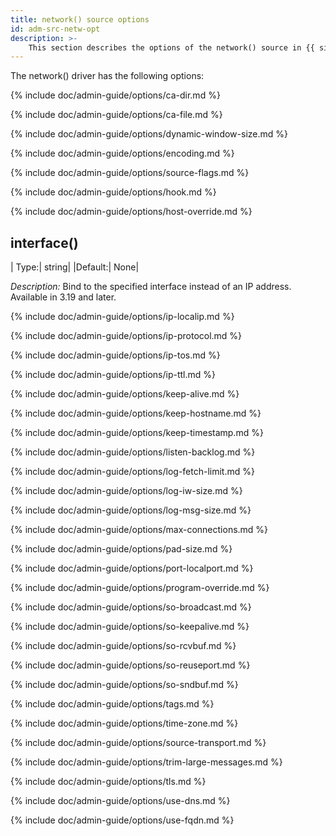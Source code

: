 ```yaml
---
title: network() source options
id: adm-src-netw-opt
description: >-
    This section describes the options of the network() source in {{ site.product.short_name }}.
---
```


The network() driver has the following options:

{% include doc/admin-guide/options/ca-dir.md %}

{% include doc/admin-guide/options/ca-file.md %}

{% include doc/admin-guide/options/dynamic-window-size.md %}

{% include doc/admin-guide/options/encoding.md %}

{% include doc/admin-guide/options/source-flags.md %}

{% include doc/admin-guide/options/hook.md %}

{% include doc/admin-guide/options/host-override.md %}

## interface()

|  Type:|      string|
  |Default:|   None|

*Description:* Bind to the specified interface instead of an IP address.
Available in 3.19 and later.

{% include doc/admin-guide/options/ip-localip.md %}

{% include doc/admin-guide/options/ip-protocol.md %}

{% include doc/admin-guide/options/ip-tos.md %}

{% include doc/admin-guide/options/ip-ttl.md %}

{% include doc/admin-guide/options/keep-alive.md %}

{% include doc/admin-guide/options/keep-hostname.md %}

{% include doc/admin-guide/options/keep-timestamp.md %}

{% include doc/admin-guide/options/listen-backlog.md %}

{% include doc/admin-guide/options/log-fetch-limit.md %}

{% include doc/admin-guide/options/log-iw-size.md %}

{% include doc/admin-guide/options/log-msg-size.md %}

{% include doc/admin-guide/options/max-connections.md %}

{% include doc/admin-guide/options/pad-size.md %}

{% include doc/admin-guide/options/port-localport.md %}

{% include doc/admin-guide/options/program-override.md %}

{% include doc/admin-guide/options/so-broadcast.md %}

{% include doc/admin-guide/options/so-keepalive.md %}

{% include doc/admin-guide/options/so-rcvbuf.md %}

{% include doc/admin-guide/options/so-reuseport.md %}

{% include doc/admin-guide/options/so-sndbuf.md %}

{% include doc/admin-guide/options/tags.md %}

{% include doc/admin-guide/options/time-zone.md %}

{% include doc/admin-guide/options/source-transport.md %}

{% include doc/admin-guide/options/trim-large-messages.md %}

{% include doc/admin-guide/options/tls.md %}

{% include doc/admin-guide/options/use-dns.md %}

{% include doc/admin-guide/options/use-fqdn.md %}
